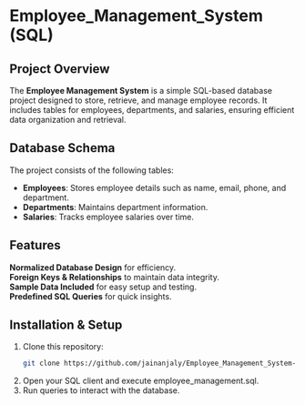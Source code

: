 # Employee_Management_System (SQL)

## Project Overview

The **Employee Management System** is a simple SQL-based database project designed to store, retrieve, and manage employee records. It includes tables for employees, departments, and salaries, ensuring efficient data organization and retrieval.

## Database Schema

The project consists of the following tables:

- **Employees**: Stores employee details such as name, email, phone, and department.
- **Departments**: Maintains department information.
- **Salaries**: Tracks employee salaries over time.

## Features

**Normalized Database Design** for efficiency.\
**Foreign Keys & Relationships** to maintain data integrity.\
**Sample Data Included** for easy setup and testing.\
**Predefined SQL Queries** for quick insights.

## Installation & Setup

1. Clone this repository:
   ```sh
   git clone https://github.com/jainanjaly/Employee_Management_System-SQL-.git
   ```
2. Open your SQL client and execute employee_management.sql.
3. Run queries to interact with the database.
